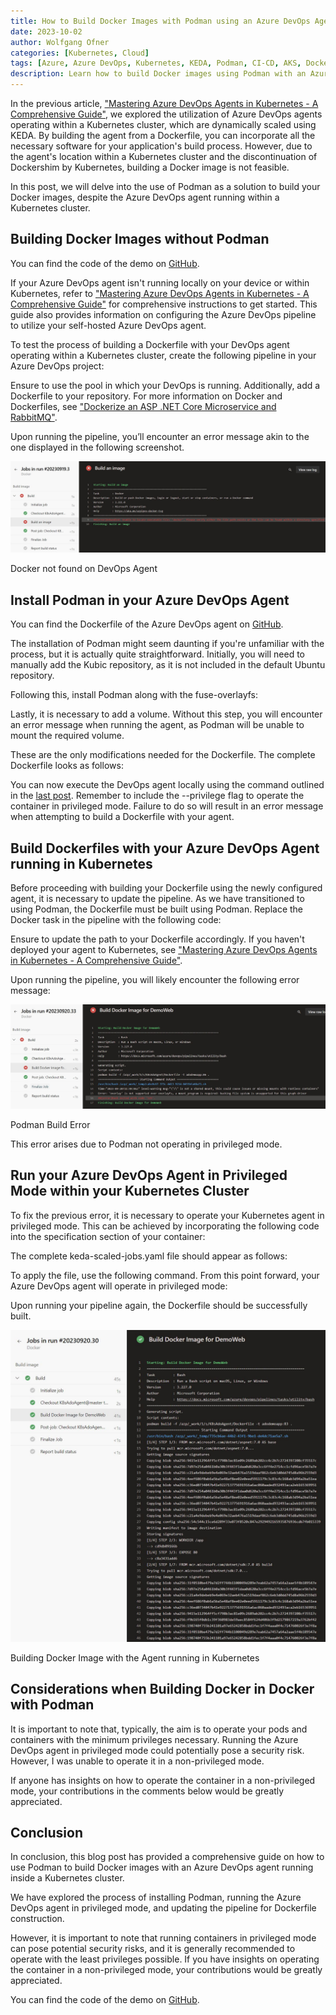 ```yaml
---
title: How to Build Docker Images with Podman using an Azure DevOps Agent in Kubernetes
date: 2023-10-02
author: Wolfgang Ofner
categories: [Kubernetes, Cloud]
tags: [Azure, Azure DevOps, Kubernetes, KEDA, Podman, CI-CD, AKS, Docker, DevOps]
description: Learn how to build Docker images using Podman with an Azure DevOps agent running in Kubernetes. A step-by-step guide for DevOps enthusiasts.
---
```


In the previous article, ["Mastering Azure DevOps Agents in Kubernetes - A Comprehensive Guide"](/mastering-azure-devops-agents-in-kubernetes-guide), we explored the utilization of Azure DevOps agents operating within a Kubernetes cluster, which are dynamically scaled using KEDA. By building the agent from a Dockerfile, you can incorporate all the necessary software for your application's build process. However, due to the agent's location within a Kubernetes cluster and the discontinuation of Dockershim by Kubernetes, building a Docker image is not feasible.

In this post, we will delve into the use of Podman as a solution to build your Docker images, despite the Azure DevOps agent running within a Kubernetes cluster.

## Building Docker Images without Podman

You can find the code of the demo on <a href="https://github.com/WolfgangOfner/Ado-Agent-Keda" target="_blank" rel="noopener noreferrer">GitHub</a>.

If your Azure DevOps agent isn't running locally on your device or within Kubernetes, refer to ["Mastering Azure DevOps Agents in Kubernetes - A Comprehensive Guide"](/mastering-azure-devops-agents-in-kubernetes-guide) for comprehensive instructions to get started. This guide also provides information on configuring the Azure DevOps pipeline to utilize your self-hosted Azure DevOps agent.

To test the process of building a Dockerfile with your DevOps agent operating within a Kubernetes cluster, create the following pipeline in your Azure DevOps project:

<script src="https://gist.github.com/WolfgangOfner/db8fb8cb4aff6c5feb4117f3291ea447.js"></script>

Ensure to use the pool in which your DevOps is running. Additionally, add a Dockerfile to your repository. For more information on Docker and Dockerfiles, see ["Dockerize an ASP .NET Core Microservice and RabbitMQ"](/dockerize-an-asp-net-core-microservice-and-rabbitmq).

Upon running the pipeline, you’ll encounter an error message akin to the one displayed in the following screenshot.

<div class="col-12 col-sm-10 aligncenter">
  <a href="/assets/img/posts/2023/10/Docker-not-found-on-DevOps-Agent.jpg"><img loading="lazy" src="/assets/img/posts/2023/10/Docker-not-found-on-DevOps-Agent.jpg" alt="Docker not found on DevOps Agent" /></a>
  
  <p>
   Docker not found on DevOps Agent
  </p>
</div>

## Install Podman in your Azure DevOps Agent

You can find the Dockerfile of the Azure DevOps agent on <a href="https://github.com/WolfgangOfner/Ado-Agent-Keda/blob/main/Dockerfile" target="_blank" rel="noopener noreferrer">GitHub</a>.

The installation of Podman might seem daunting if you're unfamiliar with the process, but it is actually quite straightforward. Initially, you will need to manually add the Kubic repository, as it is not included in the default Ubuntu repository.

<script src="https://gist.github.com/WolfgangOfner/2509ad379c86213900a7675d46e16400.js"></script>

Following this, install Podman along with the fuse-overlayfs:

<script src="https://gist.github.com/WolfgangOfner/4a2245acc670ae16d4497dbc71336f1b.js"></script>

Lastly, it is necessary to add a volume. Without this step, you will encounter an error message when running the agent, as Podman will be unable to mount the required volume.

<script src="https://gist.github.com/WolfgangOfner/13273b03e3987e8f3c5ae90c55755e65.js"></script>

These are the only modifications needed for the Dockerfile. The complete Dockerfile looks as follows:

<script src="https://gist.github.com/WolfgangOfner/708446c954a56110f64dd8e90fa2a756.js"></script>

You can now execute the DevOps agent locally using the command outlined in the [last post](/mastering-azure-devops-agents-in-kubernetes-guide). Remember to include the --privilege flag to operate the container in privileged mode. Failure to do so will result in an error message when attempting to build a Dockerfile with your agent.

<script src="https://gist.github.com/WolfgangOfner/9c77304bfcf808d8a309696c380a5f9e.js"></script>

## Build Dockerfiles with your Azure DevOps Agent running in Kubernetes

Before proceeding with building your Dockerfile using the newly configured agent, it is necessary to update the pipeline. As we have transitioned to using Podman, the Dockerfile must be built using Podman. Replace the Docker task in the pipeline with the following code:

<script src="https://gist.github.com/WolfgangOfner/43e2cd8887a763ea8073ecb565e519eb.js"></script>

Ensure to update the path to your Dockerfile accordingly. If you haven't deployed your agent to Kubernetes, see ["Mastering Azure DevOps Agents in Kubernetes - A Comprehensive Guide"](/mastering-azure-devops-agents-in-kubernetes-guide).

Upon running the pipeline, you will likely encounter the following error message:

<div class="col-12 col-sm-10 aligncenter">
  <a href="/assets/img/posts/2023/10/Podman-Build-Error.jpg"><img loading="lazy" src="/assets/img/posts/2023/10/Podman-Build-Error.jpg" alt="Podman Build Error" /></a>
  
  <p>
   Podman Build Error
  </p>
</div>

This error arises due to Podman not operating in privileged mode.

## Run your Azure DevOps Agent in Privileged Mode within your Kubernetes Cluster

To fix the previous error, it is necessary to operate your Kubernetes agent in privileged mode. This can be achieved by incorporating the following code into the specification section of your container:

<script src="https://gist.github.com/WolfgangOfner/176365a8bb6a06978aafe3c3be51628c.js"></script>

The complete keda-scaled-jobs.yaml file should appear as follows:

<script src="https://gist.github.com/WolfgangOfner/71b38d508a258b8b208ba21d8f08ae87.js"></script>

To apply the file, use the following command. From this point forward, your Azure DevOps agent will operate in privileged mode:

<script src="https://gist.github.com/WolfgangOfner/fd446ac27483be1c9ce851b3f4442359.js"></script>

Upon running your pipeline again, the Dockerfile should be successfully built.

<div class="col-12 col-sm-10 aligncenter">
  <a href="/assets/img/posts/2023/10/Building-Docker-Image-with-the-Agent-running-in-Kubernetes.jpg"><img loading="lazy" src="/assets/img/posts/2023/10/Building-Docker-Image-with-the-Agent-running-in-Kubernetes.jpg" alt="Building Docker Image with the Agent running in Kubernetes" /></a>
  
  <p>
   Building Docker Image with the Agent running in Kubernetes
  </p>
</div>

## Considerations when Building Docker in Docker with Podman

It is important to note that, typically, the aim is to operate your pods and containers with the minimum privileges necessary. Running the Azure DevOps agent in privileged mode could potentially pose a security risk. However, I was unable to operate it in a non-privileged mode.

If anyone has insights on how to operate the container in a non-privileged mode, your contributions in the comments below would be greatly appreciated.

## Conclusion

In conclusion, this blog post has provided a comprehensive guide on how to use Podman to build Docker images with an Azure DevOps agent running inside a Kubernetes cluster. 

We have explored the process of installing Podman, running the Azure DevOps agent in privileged mode, and updating the pipeline for Dockerfile construction. 

However, it is important to note that running containers in privileged mode can pose potential security risks, and it is generally recommended to operate with the least privileges possible. If you have insights on operating the container in a non-privileged mode, your contributions would be greatly appreciated.

You can find the code of the demo on <a href="https://github.com/WolfgangOfner/Ado-Agent-Keda" target="_blank" rel="noopener noreferrer">GitHub</a>.